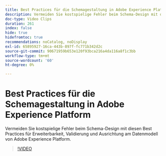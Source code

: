```yaml
---
title: Best Practices für die Schemagestaltung in Adobe Experience Platform
description: Vermeiden Sie kostspielige Fehler beim Schema-Design mit diesen Best Practices für Erweiterbarkeit, Validierung und Ausrichtung am Datenmodell von Adobe Experience Platform.
doc-type: Video Clips
duration: 261
index: false
hide: true
hidefromtoc: true
recommendations: noCatalog, noDisplay
exl-id: 65895927-16ca-443b-897f-fc771b342d2c
source-git-commit: 90671959b653e120f93bca216a4da116a8f1c3bb
workflow-type: tm+mt
source-wordcount: '60'
ht-degree: 0%

---
```


# Best Practices für die Schemagestaltung in Adobe Experience Platform

Vermeiden Sie kostspielige Fehler beim Schema-Design mit diesen Best Practices für Erweiterbarkeit, Validierung und Ausrichtung am Datenmodell von Adobe Experience Platform.

<!-- 72_S655_3442541_260_best-practices-for-schema-design-in-adobe-experience-platform -->
>[!VIDEO](https://video.tv.adobe.com/v/3458268/?learn=on&enablevpops=true)
